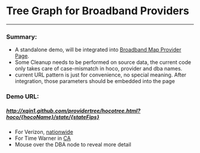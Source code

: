 # Tree Graph for Broadband Providers

****

### Summary:

+ A standalone demo, will be integrated into [Broadband Map Provider Page](http://www.broadbandmap.gov/about-provider).
+ Some Cleanup needs to be performed on source data, the current code only takes care of case-mismatch in hoco, provider and dba names.
+ current URL pattern is just for convenience, no special meaning. After integration, those parameters should be embedded into the page

### Demo URL:

##### http://xqin1.github.com/providertree/hocotree.html?hoco/{hocoName}/state/{stateFips}

+ For Verizon, [nationwide](http://xqin1.github.com/providertree/hocotree.html?hoco/Verizon%20Communications%20Inc./state/all) 
+ For Time Warner in [CA](http://xqin1.github.com/providertree/hocotree.html?hoco/Time%20Warner%20Cable%20Inc./state/06)
+ Mouse over the DBA node to reveal more detail



